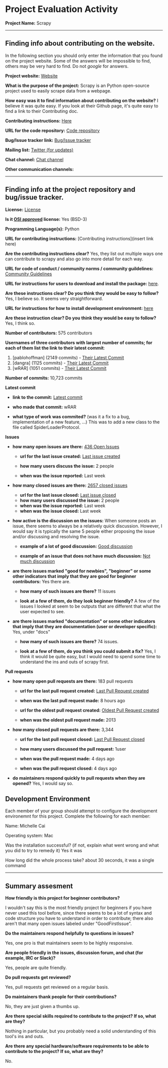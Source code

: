 # Project Evaluation Activity



__Project Name:__  Scrapy


---

## Finding info about contributing on the website.

In the following section you should only enter the information that you
found on the project website. Some of the answers will be impossible to find, others
may be very hard to find. Do not _google_ for answers.

__Project website:__ [Website](https://scrapy.org/)


__What is the purpose of the project:__ Scrapy is an Python open-source project used to easily scrape data from a webpage.


__How easy was it to find information about contributing on the website?__ I believe it was quite easy. If you look at their Github page, it's quite easy to find a link to their Contributing doc.

__Contributing instructions:__ [Here](https://docs.scrapy.org/en/master/contributing.html) 

__URL for the code repository:__ [Code repository](https://github.com/scrapy/scrapy?tab=readme-ov-file)

__Bug/Issue tracker link:__ [Bug/Issue tracker](https://github.com/scrapy/scrapy/issues)

__Mailing list:__ [Twitter (for updates)](https://x.com/ScrapyProject)

__Chat channel:__ [Chat channel](https://discord.com/invite/mv3yErfpvq)

__Other communication channels:__




---

## Finding info at the project repository and bug/issue tracker.

__License:__ [License](https://github.com/scrapy/scrapy/blob/master/LICENSE)

__Is it [OSI approved](https://opensource.org/licenses/alphabetical) license:__ Yes (BSD-3)

__Programming Language(s):__ Python

__URL for contributing instructions:__ [Contributing instructions](insert link here)

__Are the contributing instructions clear?__ Yes, they list out multiple ways one can contribute to scrapy and also go into more detail for each way.


__URL for code of conduct / community norms / community guildelines:__ [Community Guidelines](https://github.com/scrapy/scrapy/blob/master/CODE_OF_CONDUCT.md)

__URL for instructions for users to download and install the package:__  [here](https://docs.scrapy.org/en/latest/intro/install.html). 


__Are these instructions clear? Do you think they would be easy to follow?__ Yes, I believe so. It seems very straightforward.


__URL for instructions for how to install development environment:__ [here](https://docs.scrapy.org/en/latest/intro/install.html)


__Are these instruction clear? Do you think they would be easy to follow?__ Yes, I think so.


__Number of contributors:__ 575 contributors


__Usernames of three contributors with largest number of commits; for
each of them list the link to their latest commit__:

1. [pablohoffman] (2149 commits) - [Their Latest Commit](https://github.com/scrapy/scrapy/commit/c04ccbceb91b99976b674f6a57e15ed5ad5b7565)
1. [dangra] (1125 commits) - [Their Latest Commit](https://github.com/scrapy/scrapy/commit/dc4d6d16ead45932a564ea37eef03da92714f5cf)
1. [wRAR] (1051 commits) - [Their Latest Commit](https://github.com/scrapy/scrapy/commit/87db3f2fd6f9d365208a69a0de31181f1ea70e43)


__Number of commits:__ 10,723 commits

__Latest commit__ 

- __link to the commit:__ [Latest commit](https://github.com/scrapy/scrapy/commit/87db3f2fd6f9d365208a69a0de31181f1ea70e43)

- __who made that commit:__ wRAR

- __what type of work was commited?__ (was it a fix to a bug, implementation of a new feature, ...) This was to add a new class to the file called SpiderLoaderProtocol.


__Issues__

- __how many open issues are there:__ [436 Open Issues](https://github.com/scrapy/scrapy/issues)

    - __url for the last issue created:__ [Last issue created](https://github.com/scrapy/scrapy/issues/6692)

    - __how many users discuss the issue:__ 2 people
    
    - __when was the issue reported:__ Last week
    

- __how many closed issues are there:__ [2657 closed issues](https://github.com/scrapy/scrapy/issues?q=is%3Aissue%20state%3Aclosed)
    - __url for the last issue closed:__ [Last issue closed](https://github.com/scrapy/scrapy/issues/6691)
    - __how many users discussed the issue:__ 2 people
    - __when was the issue reported:__ Last week
    - __when was the issue closed:__ Last week

- __how active is the discussion on the issues:__ When someone posts an issue, there seems to always be a relatively quick discussion. However, I would say it is typically the same 5 people either proposing the issue and/or discussing and resolving the issue.

    - __example of a lot of good discussion:__ [Good discussion](https://github.com/scrapy/scrapy/issues/6640)
    
    - __example of an issue that does not have much discussion:__ [Not much discussion](https://github.com/scrapy/scrapy/issues/6615)



- __are there issues marked "good for newbies", "beginner" or some other indicators that imply that they are good for beginner contributors:__ Yes there are.

    - __how many of such issues are there?__ 11 issues
    
    - __look at a few of them, do they look beginner friendly?__ A few of the issues I looked at seem to be outputs that are different that what the user expected to see. 



- __are there issues marked "documentation" or some other indicators that imply that they are documentation (user or developer specific):__ Yes, under "docs"

    - __how many of such issues are there?__ 74 issues.
    
    - __look at a few of them, do you think you could submit a fix?__ Yes, I think it would be quite easy, but I would need to spend some time to understand the ins and outs of scrapy first.



__Pull requests__

- __how many open pull requests are there:__ 183 pull requests

    - __url for the last pull request created:__ [Last Pull Request created](https://github.com/scrapy/scrapy/pull/6697)
    
    - __when was the last pull request made:__ 8 hours ago

    - __url for the oldest pull request created:__ [Oldest Pull Request created](https://github.com/scrapy/scrapy/pull/424)
    
    - __when was the oldest pull request made:__ 2013

- __how many closed pull requests are there:__ 3,344

    - __url for the last pull request closed:__ [Last Pull Request closed](https://github.com/scrapy/scrapy/pull/6694)
    
    - __how many users discussed the pull request:__ 1user
    
    - __when was the pull request made:__  4 days ago
    
    - __when was the pull request closed:__ 4 days ago
    

- __do maintainers respond quickly to pull requests when they are opened?__ Yes, I would say so.


## Development Environment 

Each member of your group should attempt to configure the development environemnt 
for this project. Complete the following for each member:

Name: Michelle Cai

Operating system: Mac

Was the installation successful? (if not, explain what went wrong and 
what you did to try to remedy it) Yes it was

How long did the whole process take? about 30 seconds, it was a single command


---


## Summary assesment
__How friendly is this project for beginner contributors?__

I wouldn't say this is the most friendly project for beginners if you have never used this tool before, since there seems to be a lot of syntax and code structure you have to understand in order to contribute; there also aren't that many open issues labeled under "GoodFirstIssue".


__Do the maintainers respond helpfully to questions in issues?__

Yes, one pro is that maintainers seem to be highly responsive.


__Are people friendly in the issues, discussion forum, and chat (for example, IRC or Slack)?__

Yes, people are quite friendly.


__Do pull requests get reviewed?__

Yes, pull requests get reviewed on a regular basis. 


__Do maintainers thank people for their contributions?__

No, they are just given a thumbs up.

__Are there special skills required to contribute to the project? If so, what are they?__

Nothing in particular, but you probably need a solid understanding of this tool's ins and outs. 


__Are there any special hardware/software requirements to be able to contribute to the project? If so, what are they?__

No.
